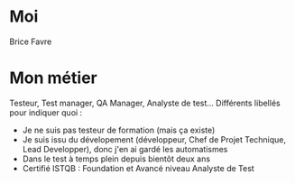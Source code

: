 # Moi 

Brice Favre

# Mon métier 

Testeur, Test manager, QA Manager, Analyste de test... Différents libellés pour indiquer quoi :

* Je ne suis pas testeur de formation (mais ça existe)
* Je suis issu du dévelopement (développeur, Chef de Projet Technique, Lead Developper), donc j'en ai gardé les automatismes
* Dans le test à temps plein depuis bientôt deux ans
* Certifié ISTQB : Foundation et Avancé niveau Analyste de Test

